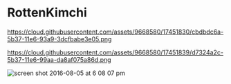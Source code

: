 # RottenKimchi

https://cloud.githubusercontent.com/assets/9668580/17451830/cbdbdc6a-5b37-11e6-93a9-3dcfbabe3e05.png

https://cloud.githubusercontent.com/assets/9668580/17451839/d7324a2c-5b37-11e6-99aa-da8af075a86d.png

![screen shot 2016-08-05 at 6 08 07 pm](https://cloud.githubusercontent.com/assets/9668580/17451846/e0d0f3c6-5b37-11e6-9891-9456c1649ad8.png)


